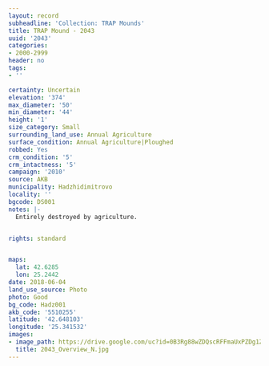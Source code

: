 ```yaml
---
layout: record
subheadline: 'Collection: TRAP Mounds'
title: TRAP Mound - 2043
uuid: '2043'
categories:
- 2000-2999
header: no
tags:
- ''

certainty: Uncertain
elevation: '374'
max_diameter: '50'
min_diameter: '44'
height: '1'
size_category: Small
surrounding_land_use: Annual Agriculture
surface_condition: Annual Agriculture|Ploughed
robbed: Yes
crm_condition: '5'
crm_intactness: '5'
campaign: '2010'
source: AKB
municipality: Hadzhidimitrovo
locality: ''
bgcode: DS001
notes: |-
  Entirely destroyed by agriculture.


rights: standard


maps:
  lat: 42.6285
  lon: 25.2442
date: 2018-06-04
land_use_source: Photo
photo: Good
bg_code: Hadz001
akb_code: '5510255'
latitude: '42.648103'
longitude: '25.341532'
images:
- image_path: https://drive.google.com/uc?id=0B3Rg88wZDQscRFFmaUxPZDg1ZGs
  title: 2043_Overview_N.jpg
---
```

